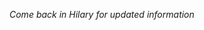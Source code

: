 <!--
.. title: Financial Econometrics II: Week 5
.. slug: hilary-term-5
.. date: 2020-11-27 17:51:05 UTC
.. tags: teaching, mfe
.. category: teaching 
.. link: 
.. description: Teaching resources for MFE Financial Econometrics II Week 5
.. type: text
.. jumbotron_color: #002147
.. jumbotron_light: True
.. jumbotron: MFE Financial Econometrics II: Week 5
.. jumbotron_text: Teaching material from Week 5.
-->
*Come back in Hilary for updated information*

